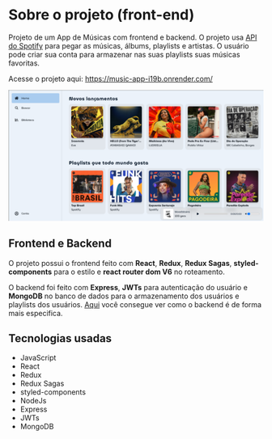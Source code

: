 # Sobre o projeto (front-end)
Projeto de um App de Músicas com frontend e backend. O projeto usa [API do Spotify](https://developer.spotify.com/) para pegar as músicas, álbums, playlists e artistas.
O usuário pode criar sua conta para armazenar nas suas playlists suas músicas favoritas.

Acesse o projeto aqui: https://music-app-i19b.onrender.com/

![home page](https://github.com/gabriel-tomas/music-app/blob/master/src/static/music-app.png?raw=true)

## Frontend e Backend
O projeto possui o frontend feito com **React**, **Redux**, **Redux Sagas**, **styled-components** para o estilo e **react router dom V6** no roteamento.

O backend foi feito com **Express**, **JWTs** para autenticação do usuário e **MongoDB** no banco de dados para o armazenamento dos usuários e playlists dos usuários. [Aqui](https://github.com/gabriel-tomas/music-app_api) você consegue ver como o backend é de forma mais especifica.

## Tecnologias usadas
- JavaScript
- React
- Redux
- Redux Sagas
- styled-components
- NodeJs
- Express
- JWTs
- MongoDB
